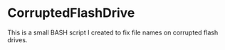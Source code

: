 # CorruptedFlashDrive
This is a small BASH script I created to fix file names on corrupted flash drives.
